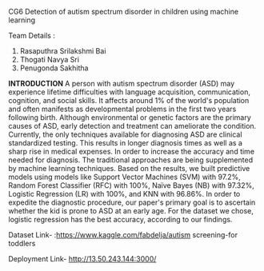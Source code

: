 CG6
Detection of autism spectrum disorder in children using machine learning

Team Details :
1. Rasaputhra Srilakshmi Bai
2. Thogati Navya Sri
3. Penugonda Sakhitha




 
**INTRODUCTION**
A person with autism spectrum disorder (ASD) may experience lifetime difficulties with language acquisition, communication, cognition, and social skills. It affects around 1% of the world's population and often manifests as developmental problems in the first two years following birth. Although environmental or genetic factors are the primary causes of ASD, early detection and treatment can ameliorate the condition. Currently, the only techniques available for diagnosing ASD are clinical standardized testing. This results in longer diagnosis times as well as a sharp rise in medical expenses. In order to increase the accuracy and time needed for diagnosis. The traditional approaches are being supplemented by machine learning techniques. Based on the results, we built predictive models using models like Support Vector Machines (SVM) with 97.2%, Random Forest Classifier (RFC) with 100%, Naïve Bayes (NB) with 97.32%, Logistic Regression (LR) with 100%, and KNN with 96.86%. In order to expedite the diagnostic procedure, our paper's primary goal is to ascertain whether the kid is prone to ASD at an early age. For the dataset we chose, logistic regression has the best accuracy, according to our findings.

Dataset
Link- :https://www.kaggle.com/fabdelja/autism screening-for toddlers

Deployment
Link- http://13.50.243.144:3000/
